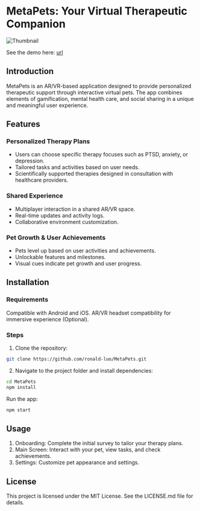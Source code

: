 # MetaPets: Your Virtual Therapeutic Companion

![Thumbnail](https://github.com/ronald-luo/MetaPets/assets/67345874/503dbb8b-3bd3-4516-ab3d-0c0b03843068)

See the demo here: [url](https://meta-pets-6nmmvcbdq-ronald-luo.vercel.app/)

## Introduction

MetaPets is an AR/VR-based application designed to provide personalized therapeutic support through interactive virtual pets. The app combines elements of gamification, mental health care, and social sharing in a unique and meaningful user experience.


## Features

### Personalized Therapy Plans

- Users can choose specific therapy focuses such as PTSD, anxiety, or depression.
- Tailored tasks and activities based on user needs.
- Scientifically supported therapies designed in consultation with healthcare providers.

### Shared Experience
- Multiplayer interaction in a shared AR/VR space.
- Real-time updates and activity logs.
- Collaborative environment customization.

### Pet Growth & User Achievements
- Pets level up based on user activities and achievements.
- Unlockable features and milestones.
- Visual cues indicate pet growth and user progress.


## Installation

### Requirements

Compatible with Android and iOS.
AR/VR headset compatibility for immersive experience (Optional).

### Steps

1. Clone the repository:

```bash
git clone https://github.com/ronald-luo/MetaPets.git
```

2. Navigate to the project folder and install dependencies:
```bash
cd MetaPets
npm install
```

Run the app:
```bash
npm start
```

## Usage
1. Onboarding: Complete the initial survey to tailor your therapy plans.
2. Main Screen: Interact with your pet, view tasks, and check achievements.
3. Settings: Customize pet appearance and settings.


## License
This project is licensed under the MIT License. See the LICENSE.md file for details.